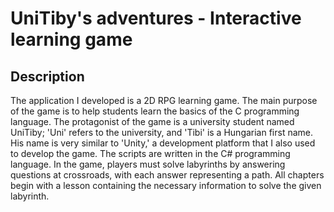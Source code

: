 # UniTiby's adventures - Interactive learning game
## Description
The application I developed is a 2D RPG learning game. The main purpose of the game is to help students learn the basics of the C programming language.
The protagonist of the game is a university student named UniTiby; 'Uni' refers to the university, and 'Tibi' is a Hungarian first name.
His name is very similar to 'Unity,' a development platform that I also used to develop the game. The scripts are written in the C# programming language. 
In the game, players must solve labyrinths by answering questions at crossroads, with each answer representing a path. 
All chapters begin with a lesson containing the necessary information to solve the given labyrinth.
